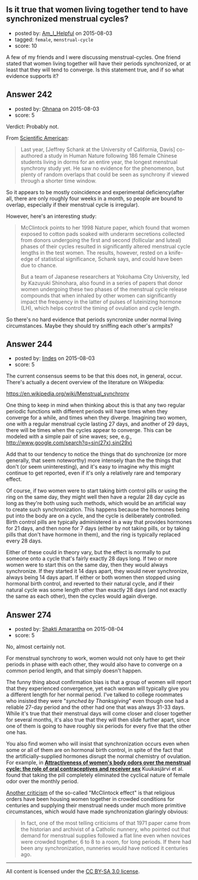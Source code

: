 ## Is it true that women living together tend to have synchronized menstrual cycles?

- posted by: [Am_I_Helpful](https://stackexchange.com/users/4256604/am-i-helpful) on 2015-08-03
- tagged: `female`, `menstrual-cycle`
- score: 10

A few of my friends and I were discussing menstrual-cycles.  One friend stated that women living together will have their periods synchronized, or at least that they will tend to converge.  Is this statement true, and if so what evidence supports it?


## Answer 242

- posted by: [Ohnana](https://stackexchange.com/users/5216208/ohnana) on 2015-08-03
- score: 5

<p>Verdict: Probably not. </p>

<p>From <a href="http://www.scientificamerican.com/article/do-women-who-live-together-menstruate-together/">Scientific American</a>:</p>

<blockquote>
  <p>Last year, [Jeffrey Schank at the University of California, Davis] co-authored a study in Human Nature following 186 female Chinese students living in dorms for an entire year, the longest menstrual synchrony study yet. He saw no evidence for the phenomenon, but plenty of random overlaps that could be seen as synchrony if viewed through a shorter time window.</p>
</blockquote>

<p>So it appears to be mostly coincidence and experimental deficiency(after all, there are only roughly four weeks in a month, so people are bound to overlap, especially if their menstrual cycle is irregular). </p>

<p>However, here's an interesting study: </p>

<blockquote>
  <p>McClintock points to her 1998 Nature paper, which found that women exposed to cotton pads soaked with underarm secretions collected from donors undergoing the first and second (follicular and luteal) phases of their cycles resulted in significantly altered menstrual cycle lengths in the test women. The results, however, rested on a knife-edge of statistical significance, Schank says, and could have been due to chance.</p>
  
  <p>But a team of Japanese researchers at Yokohama City University, led by Kazuyuki Shinohara, also found in a series of papers that donor women undergoing these two phases of the menstrual cycle release compounds that when inhaled by other women can significantly impact the frequency in the latter of pulses of luteinizing hormone (LH), which helps control the timing of ovulation and cycle length.</p>
</blockquote>

<p>So there's no hard evidence that periods syncronize under normal living circumstances. Maybe they should try sniffing each other's armpits?</p>



## Answer 244

- posted by: [lindes](https://stackexchange.com/users/120990/lindes) on 2015-08-03
- score: 5

The current consensus seems to be that this does not, in general, occur. There's actually a decent overview of the literature on Wikipedia:

https://en.wikipedia.org/wiki/Menstrual_synchrony

One thing to keep in mind when thinking about this is that any two regular periodic functions with different periods will have times when they converge for a while, and times when they diverge. Imagining two women, one with a regular menstrual cycle lasting 27 days, and another of 29 days, there will be times when the cycles appear to converge. This can be modeled with a simple pair of sine waves; see, e.g., http://www.google.com/search?q=sin(27x),sin(29x)

Add that to our tendency to notice the things that do synchronize (or more generally, that seem noteworthy) more intensely than the the things that don't (or seem uninteresting), and it's easy to imagine why this might continue to get reported, even if it's only a relatively rare and temporary effect.

Of course, if two women were to start taking birth control pills or using the ring on the same day, they might well then have a regular 28 day cycle as long as they're both using such methods, which would be an artificial way to create such synchronization. This happens because the hormones being put into the body are on a cycle, and the cycle is deliberately controlled.  Birth control pills are typically administered in a way that provides hormones for 21 days, and then none for 7 days (either by not taking pills, or by taking pills that don't have hormone in them), and the ring is typically replaced every 28 days.  

Either of these could in theory vary, but the effect is normally to put someone onto a cycle that's fairly exactly 28 days long.  If two or more women were to start this on the same day, then they would always synchronize.  If they started it 14 days apart, they would never synchronize, always being 14 days apart.  If either or both women then stopped using hormonal birth control, and reverted to their natural cycle, and if their natural cycle was some length other than exactly 28 days (and not exactly the same as each other), then the cycles would again diverge.


## Answer 274

- posted by: [Shakti Amarantha](https://stackexchange.com/users/6557352/shakti-amarantha) on 2015-08-04
- score: 5

<p>No, almost certainly not.</p>

<p>For menstrual synchrony to work, women would not only have to get their periods in phase with each other, they would also have to converge on a common period length, and that simply doesn't happen.  </p>

<p>The funny thing about confirmation bias is that a group of women will report that they experienced convergence, yet each woman will typically give you a different length for her normal period.  I've talked to college roommates who insisted they were "<em>synched by Thanksgiving</em>" even though one had a reliable 27-day period and the other had one that was always 31-33 days.  While it's true that their menstrual days will come closer and closer together for several months, it's also true that they will then slide further apart, since one of them is going to have roughly six periods for every five that the other one has.</p>

<p>You also find women who will insist that synchronization occurs even when some or all of them are on hormonal birth control, in spite of the fact that the artificially-supplied hormones disrupt the normal chemistry of ovulation. For example, in <strong><a href="http://beheco.oxfordjournals.org/content/15/4/579.full">Attractiveness of women's body odors over the menstrual cycle: the role of oral contraceptives and receiver sex</a></strong> Kuukasjärvi et al. found that taking the pill completely eliminated the cyclical nature of female odor over the monthly period.</p>

<p><a href="http://www.quora.com/Do-the-menstruation-cycles-of-women-working-together-synchronize/answer/Draper-Kauffman-1">Another criticism</a> of the so-called "McClintock effect" is that religious orders have been housing women together in crowded conditions for centuries and supplying their menstrual needs under much more primitive circumstances, which would have made synchronization glaringly obvious:</p>

<blockquote>
  <p>In fact, one of the most telling criticisms of that 1971 paper came
  from the historian and archivist of a Catholic nunnery, who pointed
  out that demand for menstrual supplies followed a flat line even when
  novices were crowded together, 6 to 8 to a room, for long periods.  If
  there had been any synchronization, nunneries would have noticed it
  centuries ago.</p>
</blockquote>




---

All content is licensed under the [CC BY-SA 3.0 license](https://creativecommons.org/licenses/by-sa/3.0/).
